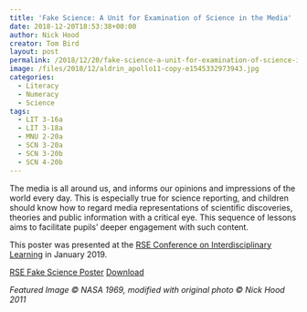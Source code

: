 ```yaml
---
title: 'Fake Science: A Unit for Examination of Science in the Media'
date: 2018-12-20T18:53:38+00:00
author: Nick Hood
creator: Tom Bird
layout: post
permalink: /2018/12/20/fake-science-a-unit-for-examination-of-science-in-the-media/
image: /files/2018/12/aldrin_apollo11-copy-e1545332973943.jpg
categories:
  - Literacy
  - Numeracy
  - Science
tags:
  - LIT 3-16a
  - LIT 3-18a
  - MNU 2-20a
  - SCN 3-20a
  - SCN 3-20b
  - SCN 4-20b
---
```

The media is all around us, and informs our opinions and impressions of the world every day. This is especially true for science reporting, and children should know how to regard media representations of scientific discoveries, theories and public information with a critical eye. This sequence of lessons aims to facilitate pupils’ deeper engagement with such content.

This poster was presented at the [RSE Conference on Interdisciplinary Learning](https://www.rse.org.uk/event/interdisciplinary-learning-creative-thinking-for-a-complex-world/) in January 2019.

[RSE Fake Science Poster](/files/2018/12/RSE-Fake-Science-Poster.png) <a href="/files/2018/12/RSE-Fake-Science-Poster.png" class="btn btn-sm btn-default" download>Download</a>

*Featured Image © NASA 1969, modified with original photo © Nick Hood 2011*

